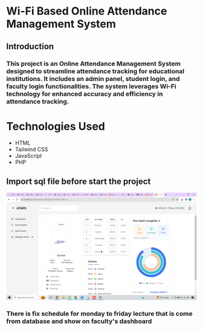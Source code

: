 
# Wi-Fi Based Online Attendance Management System
## Introduction
### This project is an Online Attendance Management System designed to streamline attendance tracking for educational institutions. It includes an admin panel, student login, and faculty login functionalities. The system leverages Wi-Fi technology for enhanced accuracy and efficiency in attendance tracking.

# Technologies Used
- HTML
- Tailwind CSS
- JavaScript
- PHP

## Import sql file before start the project

![Screenshot of Faculty Profile.](https://github.com/navdeepbhanderi/student-attandance-admin-panle-php/blob/main/img/screenshot.png)

### There is fix schedule for monday to friday lecture that is come from database and show on faculty's dashboard

